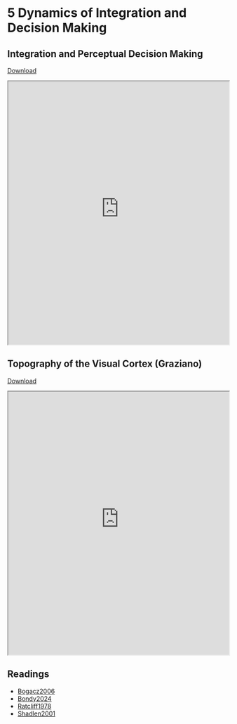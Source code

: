 # 5 Dynamics of Integration and Decision Making

## Integration and Perceptual Decision Making

<a href="https://princetonuniversity.github.io/NEU-PSY-502/_static/pdf/Class%205/Integration%20and%20Perceptual%20Decision%20Making.pdf" download>Download</a>
<iframe src="https://princetonuniversity.github.io/NEU-PSY-502/_static/pdf/Class%205/Integration%20and%20Perceptual%20Decision%20Making.pdf" width="100%" 
height="600px"></iframe>

## Topography of the Visual Cortex (Graziano)

<a href="https://princetonuniversity.github.io/NEU-PSY-502/_static/pdf/Class%205/Decision%20Making%20-%20Brody.pdf" download>Download</a>
<iframe src="https://princetonuniversity.github.io/NEU-PSY-502/_static/pdf/Class%205/Decision%20Making%20-%20Brody.pdf"width="100%" 
height="600px"></iframe>

## Readings

- <a href="https://princetonuniversity.github.io/NEU-PSY-502/_static/pdf/Class%205/Bogacz2006.pdf" download>Bogacz2006</a>
- <a href="https://princetonuniversity.github.io/NEU-PSY-502/_static/pdf/Class%205/Bondy2024.pdf" download>Bondy2024</a>
- <a href="https://princetonuniversity.github.io/NEU-PSY-502/_static/pdf/Class%205/Ratcliff1978.pdf" download>Ratcliff1978</a>
- <a href="https://princetonuniversity.github.io/NEU-PSY-502/_static/pdf/Class%205/Shadlen2001.pdf" download>Shadlen2001</a>
